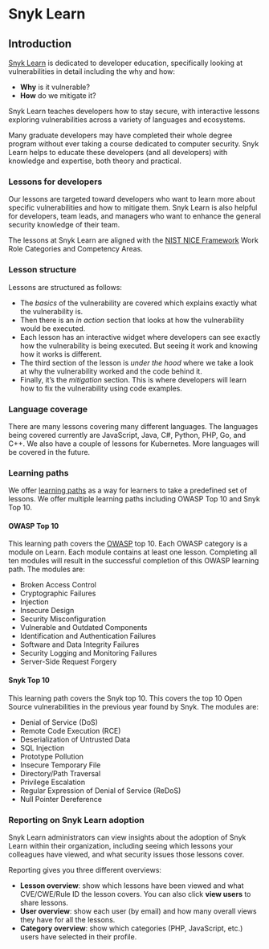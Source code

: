 # Snyk Learn

## Introduction

[Snyk Learn](https://learn.snyk.io) is dedicated to developer education, specifically looking at vulnerabilities in detail including the why and how:

* **Why** is it vulnerable?
* **How** do we mitigate it?

Snyk Learn teaches developers how to stay secure, with interactive lessons exploring vulnerabilities across a variety of languages and ecosystems.

Many graduate developers may have completed their whole degree program without ever taking a course dedicated to computer security. Snyk Learn helps to educate these developers (and all developers) with knowledge and expertise, both theory and practical.

### Lessons for developers

Our lessons are targeted toward developers who want to learn more about specific vulnerabilities and how to mitigate them. Snyk Learn is also helpful for developers, team leads, and managers who want to enhance the general security knowledge of their team.

The lessons at Snyk Learn are aligned with the [NIST NICE Framework](https://www.nist.gov/itl/applied-cybersecurity/nice) Work Role Categories and Competency Areas.

### Lesson structure

Lessons are structured as follows:

* The _basics_ of the vulnerability are covered which explains exactly what the vulnerability is.
* Then there is an _in action_ section that looks at how the vulnerability would be executed.
* Each lesson has an interactive widget where developers can see exactly how the vulnerability is being executed. But seeing it work and knowing how it works is different.
* The third section of the lesson is _under the hood_ where we take a look at why the vulnerability worked and the code behind it.
* Finally, it’s the _mitigation_ section. This is where developers will learn how to fix the vulnerability using code examples.

### Language coverage

There are many lessons covering many different languages. The languages being covered currently are JavaScript, Java, C#, Python, PHP, Go, and C++. We also have a couple of lessons for Kubernetes. More languages will be covered in the future.

### Learning paths

We offer [learning paths](https://learn.snyk.io/learning-paths/) as a way for learners to take a predefined set of lessons. We offer multiple learning paths including OWASP Top 10 and Snyk Top 10.

#### OWASP Top 10

This learning path covers the [OWASP](https://owasp.org/) top 10. Each OWASP category is a module on Learn. Each module contains at least one lesson. Completing all ten modules will result in the successful completion of this OWASP learning path. The modules are:

* Broken Access Control
* Cryptographic Failures
* Injection
* Insecure Design
* Security Misconfiguration
* Vulnerable and Outdated Components
* Identification and Authentication Failures
* Software and Data Integrity Failures
* Security Logging and Monitoring Failures
* Server-Side Request Forgery

#### Snyk Top 10

This learning path covers the Snyk top 10. This covers the top 10 Open Source vulnerabilities in the previous year found by Snyk. The modules are:

* Denial of Service (DoS)
* Remote Code Execution (RCE)
* Deserialization of Untrusted Data
* SQL Injection
* Prototype Pollution
* Insecure Temporary File
* Directory/Path Traversal
* Privilege Escalation
* Regular Expression of Denial of Service (ReDoS)
* Null Pointer Dereference

### Reporting on Snyk Learn adoption

Snyk Learn administrators can view insights about the adoption of Snyk Learn within their organization, including seeing which lessons your colleagues have viewed, and what security issues those lessons cover.

Reporting gives you three different overviews:

* **Lesson overview**: show which lessons have been viewed and what CVE/CWE/Rule ID the lesson covers. You can also click **view users** to share lessons.
* **User overview**: show each user (by email) and how many overall views they have for all the lessons.
* **Category overview**: show which categories (PHP, JavaScript, etc.) users have selected in their profile.
